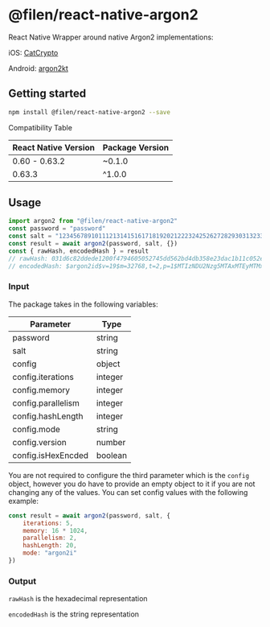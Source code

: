 # @filen/react-native-argon2

React Native Wrapper around native Argon2 implementations:

iOS: [CatCrypto](//github.com/ImKcat/CatCrypto)

Android: [argon2kt](//github.com/lambdapioneer/argon2kt)

## Getting started

```bash
npm install @filen/react-native-argon2 --save
```

Compatibility Table

| React Native Version | Package Version |
| -------------------- | --------------- |
| 0.60 - 0.63.2        | ~0.1.0          |
| 0.63.3               | ^1.0.0          |

## Usage

```javascript
import argon2 from "@filen/react-native-argon2"
const password = "password"
const salt = "1234567891011121314151617181920212223242526272829303132333435363"
const result = await argon2(password, salt, {})
const { rawHash, encodedHash } = result
// rawHash: 031d6c82ddede1200f4794605052745dd562bd4db358e23dac1b11c052eff8d9
// encodedHash: $argon2id$v=19$m=32768,t=2,p=1$MTIzNDU2Nzg5MTAxMTEyMTMxNDE1MTYxNzE4MTkyMDIxMjIyMzI0MjUyNjI3MjgyOTMwMzEzMjMzMzQzNTM2Mw$Ax1sgt3t4SAPR5RgUFJ0XdVivU2zWOI9rBsRwFLv+Nk
```

### Input

The package takes in the following variables:

| Parameter          | Type    |
| ------------------ | ------- |
| password           | string  |
| salt               | string  |
| config             | object  |
| config.iterations  | integer |
| config.memory      | integer |
| config.parallelism | integer |
| config.hashLength  | integer |
| config.mode        | string  |
| config.version     | number  |
| config.isHexEncded | boolean |

You are not required to configure the third parameter which is the `config` object, however you do have to provide an empty object to it if you are not changing any of the values. You can set config values with the following example:

```javascript
const result = await argon2(password, salt, {
	iterations: 5,
	memory: 16 * 1024,
	parallelism: 2,
	hashLength: 20,
	mode: "argon2i"
})
```

### Output

`rawHash` is the hexadecimal representation

`encodedHash` is the string representation
